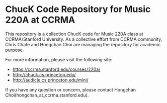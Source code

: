 ChucK Code Repository for Music 220A at CCRMA
=============================================

This repository is a collection ChucK code for Music 220A class at CCRMA/Stanford University. As a collective effort from CCRMA community, Chris Chafe and Hongchan Choi are managing the repository for academic purpose.

For more information, please visit the following site:
* https://ccrma.stanford.edu/courses/220a/
* http://chuck.cs.princeton.edu/
* http://audicle.cs.princeton.edu/mini/

If you have any question or concern, please contact Hongchan Choi(hongchan_at_ccrma.stanford.edu).